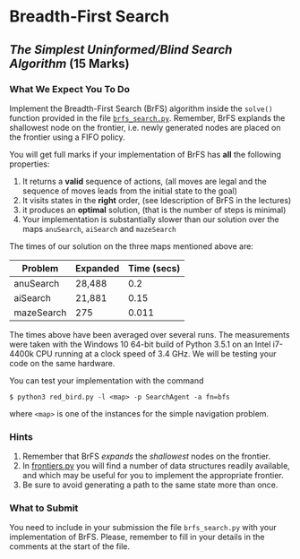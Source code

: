# Breadth-First Search
## _The Simplest Uninformed/Blind Search Algorithm_ (15 Marks)

### What We Expect You To Do

Implement the Breadth-First Search (BrFS) algorithm inside the `solve()`
function provided in the file [`brfs_search.py`](../code/brfs_search.py).
Remember, BrFS explands the shallowest node on the frontier, i.e. newly
generated nodes are placed on the frontier using a FIFO policy.

You will get full marks if your implementation of BrFS has **all** the following
properties:

1. It returns a **valid** sequence of actions, (all moves are legal and the
   sequence of moves leads from the initial state to the goal)
2. It visits states in the **right** order, (see ldescription of BrFS in the lectures)
2. it produces an **optimal** solution, (that is the number of steps is minimal)
3. Your implementation is substantially slower than our solution over the maps
   `anuSearch`, `aiSearch` and `mazeSearch`

The times of our solution on the three maps mentioned above are:

| Problem    | Expanded | Time (secs) |
|------------|----------|-------------|
| anuSearch  | 28,488   | 0.2         |
| aiSearch   | 21,881   | 0.15        |
| mazeSearch | 275      | 0.011       |

The times above have been averaged over several runs. The measurements were taken
with the Windows 10 64-bit build of Python 3.5.1 on an Intel i7-4400k CPU running
at a clock speed of 3.4 GHz. We will be testing your code on the same hardware.

You can test your implementation with the command

```
$ python3 red_bird.py -l <map> -p SearchAgent -a fn=bfs
```

where `<map>` is one of the instances for the simple navigation problem.

### Hints

1. Remember that BrFS *expands* the *shallowest* nodes on the frontier.
2. In [frontiers.py](../code/frontiers.py) you will find a number of data
   structures readily available, and which may be useful for you to implement
   the appropriate frontier.
3. Be sure to avoid generating a path to the same state more than once.

### What to Submit

You need to include in your submission the file `brfs_search.py` with your
implementation of BrFS. Please, remember to fill in your details in the comments
at the start of the file.
